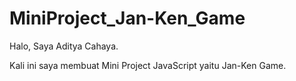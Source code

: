 # MiniProject_Jan-Ken_Game

Halo, Saya Aditya Cahaya.

Kali ini saya membuat Mini Project JavaScript yaitu Jan-Ken Game.
